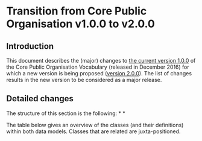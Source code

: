 # Transition from Core Public Organisation v1.0.0 to v2.0.0

## Introduction

This document describes the (major) changes to [the current version 1.0.0](https://joinup.ec.europa.eu/solution/core-criterion-and-core-evidence-vocabulary/releases) of the Core Public Organisation Vocabulary (released in December 2016) for which a new version is being proposed ([version 2.0.0](https://semiceu.github.io/CCCEV/releases/2.00/)). The list of changes results in the new version to be considered as a major release.

## Detailed changes

The structure of this section is the following:
* 
*	

The table below gives an overview of the classes (and their definitions) within both data models. Classes that are related are juxta-positioned.

